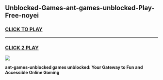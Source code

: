 
## Unblocked-Games-ant-games-unblocked-Play-Free-noyei
<h3>
<a href="https://premium76.site?title=ant-games-unblocked&ref=17A">CLICK TO PLAY</a></h3>
<hr>

<h3>
<a href="https://premium76.site?title=ant-games-unblocked&ref=17A">CLICK 2 PLAY</a>
  
</h3>

<a href="https://premium76.site?title=ant-games-unblocked&ref=17A"><img src="https://clearcache.store/games.png"></a>


**ant-games-unblocked games unblocked: Your Gateway to Fun and Accessible Online Gaming**
